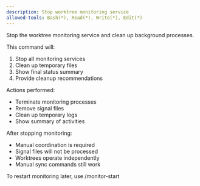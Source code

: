 ```yaml
---
description: Stop worktree monitoring service
allowed-tools: Bash(*), Read(*), Write(*), Edit(*)
---
```


Stop the worktree monitoring service and clean up background processes.

This command will:
1. Stop all monitoring services
2. Clean up temporary files
3. Show final status summary
4. Provide cleanup recommendations

Actions performed:
- Terminate monitoring processes
- Remove signal files
- Clean up temporary logs
- Show summary of activities

After stopping monitoring:
- Manual coordination is required
- Signal files will not be processed
- Worktrees operate independently
- Manual sync commands still work

To restart monitoring later, use /monitor-start